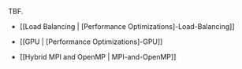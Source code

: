 TBF.

* [[Load Balancing | [Performance Optimizations]-Load-Balancing]]

* [[GPU | [Performance Optimizations]-GPU]]

* [[Hybrid MPI and OpenMP | MPI-and-OpenMP]]
